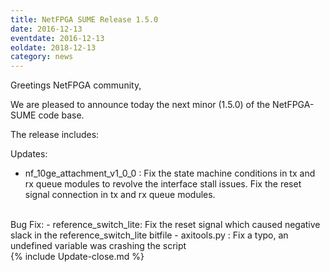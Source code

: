 ```yaml
---
title: NetFPGA SUME Release 1.5.0
date: 2016-12-13
eventdate: 2016-12-13
eoldate: 2018-12-13
category: news
---
```


Greetings NetFPGA community,

We are pleased to announce today the next minor (1.5.0) of the NetFPGA-SUME code base.

The release includes:

Updates:
- nf_10ge_attachment_v1_0_0 : Fix the state machine conditions in tx and rx queue modules to revolve the interface stall issues. Fix the reset signal connection in tx and rx queue modules.

<br>
Bug Fix:
- reference_switch_lite: Fix the reset signal which caused negative slack in the reference_switch_lite bitfile
- axitools.py : Fix a typo, an undefined variable was crashing the script

<br>
{% include Update-close.md %}
